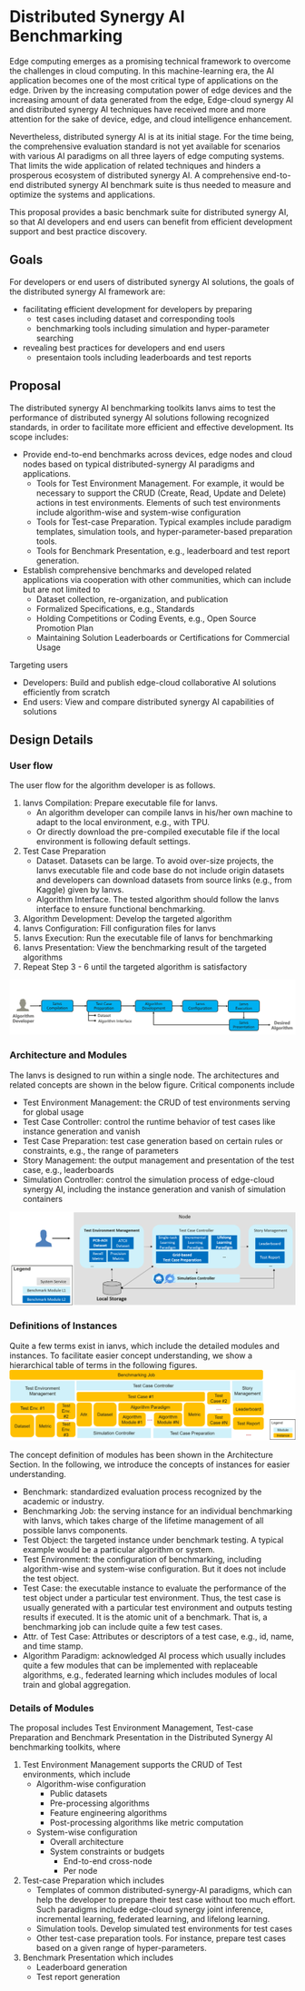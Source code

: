 # Distributed Synergy AI Benchmarking
Edge computing emerges as a promising technical framework to overcome the challenges in cloud computing. In this machine-learning era, the AI application becomes one of the most critical type of applications on the edge. Driven by the increasing computation power of edge devices and the increasing amount of data generated from the edge, Edge-cloud synergy AI and distributed synergy AI techniques have received more and more attention for the sake of device, edge, and cloud intelligence enhancement. 

Nevertheless, distributed synergy AI is at its initial stage. For the time being, the comprehensive evaluation standard is not yet available for scenarios with various AI paradigms on all three layers of edge computing systems. That limits the wide application of related techniques and hinders a prosperous ecosystem of distributed synergy AI. A comprehensive end-to-end distributed synergy AI benchmark suite is thus needed to measure and optimize the systems and applications. 

This proposal provides a basic benchmark suite for distributed synergy AI, so that AI developers and end users can benefit from efficient development support and best practice discovery.

## Goals
For developers or end users of distributed synergy AI solutions, the goals of the distributed synergy AI framework are: 
- facilitating efficient development for developers by preparing
    - test cases including dataset and corresponding tools
    - benchmarking tools including simulation and hyper-parameter searching
- revealing best practices for developers and end users
    - presentaion tools including leaderboards and test reports


## Proposal
The distributed synergy AI benchmarking toolkits Ianvs aims to test the performance of distributed synergy AI solutions following recognized standards, in order to facilitate more efficient and effective development. Its scope includes:
- Provide end-to-end benchmarks across devices, edge nodes and cloud nodes based on typical distributed-synergy AI paradigms and applications. 
    - Tools for Test Environment Management. For example, it would be necessary to support the CRUD (Create, Read, Update and Delete) actions in test environments. Elements of such test environments include algorithm-wise and system-wise configuration 
    - Tools for Test-case Preparation. Typical examples include paradigm templates, simulation tools, and hyper-parameter-based preparation tools.
    - Tools for Benchmark Presentation, e.g., leaderboard and test report generation.  
- Establish comprehensive benchmarks and developed related applications via cooperation with other communities, which can include but are not limited to 
    - Dataset collection, re-organization, and publication
    - Formalized Specifications, e.g., Standards 
    - Holding Competitions or Coding Events, e.g., Open Source Promotion Plan
    - Maintaining Solution Leaderboards or Certifications for Commercial Usage 

Targeting users
- Developers: Build and publish edge-cloud collaborative AI solutions efficiently from scratch
- End users: View and compare distributed synergy AI capabilities of solutions


## Design Details
### User flow
The user flow for the algorithm developer is as follows. 
1. Ianvs Compilation: Prepare executable file for Ianvs. 
    - An algorithm developer can compile Ianvs in his/her own machine to adapt to the local environment, e.g., with TPU. 
    - Or directly download the pre-compiled executable file if the local environment is following default settings.
1. Test Case Preparation 
    - Dataset. Datasets can be large. To avoid over-size projects, the Ianvs executable file and code base do not include origin datasets and developers can download datasets from source links (e.g., from Kaggle) given by Ianvs. 
    - Algorithm Interface. The tested algorithm should follow the Ianvs interface to ensure functional benchmarking.
1. Algorithm Development: Develop the targeted algorithm
1. Ianvs Configuration: Fill configuration files for Ianvs
1. Ianvs Execution: Run the executable file of Ianvs for benchmarking
1. Ianvs Presentation: View the benchmarking result of the targeted algorithms
1. Repeat Step 3 - 6 until the targeted algorithm is satisfactory

![](images/user_flow.png)

### Architecture and Modules
The Ianvs is designed to run within a single node. The architectures and related concepts are shown in the below figure. Critical components include
- Test Environment Management: the CRUD of test environments serving for global usage
- Test Case Controller: control the runtime behavior of test cases like instance generation and vanish 
- Test Case Preparation: test case generation based on certain rules or constraints, e.g., the range of parameters 
- Story Management: the output management and presentation of the test case, e.g., leaderboards
- Simulation Controller: control the simulation process of edge-cloud synergy AI, including the instance generation and vanish of simulation containers

![](images/ianvs_arch.png)

### Definitions of Instances

Quite a few terms exist in ianvs, which include the detailed modules and instances. To facilitate easier concept understanding, we show a hierarchical table of terms in the following figures.  
![](images/ianvs_concept.png)

The concept definition of modules has been shown in the Architecture Section. In the following, we introduce the concepts of instances for easier understanding. 
- Benchmark: standardized evaluation process recognized by the academic or industry.  
- Benchmarking Job: the serving instance for an individual benchmarking with Ianvs, which takes charge of the lifetime management of all possible Ianvs components.
- Test Object: the targeted instance under benchmark testing. A typical example would be a particular algorithm or system. 
- Test Environment: the configuration of benchmarking, including algorithm-wise and system-wise configuration. But it does not include the test object.  
- Test Case: the executable instance to evaluate the performance of the test object under a particular test environment. Thus, the test case is usually generated with a particular test environment and outputs testing results if executed. It is the atomic unit of a benchmark. That is, a benchmarking job can include quite a few test cases.
- Attr. of Test Case: Attributes or descriptors of a test case, e.g., id, name, and time stamp.   
- Algorithm Paradigm: acknowledged AI process which usually includes quite a few modules that can be implemented with replaceable algorithms, e.g., federated learning which includes modules of local train and global aggregation.  


### Details of Modules

The proposal includes Test Environment Management, Test-case Preparation and Benchmark Presentation in the Distributed Synergy AI benchmarking toolkits, where
1. Test Environment Management supports the CRUD of Test environments, which include
    - Algorithm-wise configuration
        - Public datasets
        - Pre-processing algorithms
        - Feature engineering algorithms
        - Post-processing algorithms like metric computation
    - System-wise configuration
        - Overall architecture
        - System constraints or budgets
            - End-to-end cross-node 
            - Per node
1. Test-case Preparation which includes
    - Templates of common distributed-synergy-AI paradigms, which can help the developer to prepare their test case without too much effort. Such paradigms include edge-cloud synergy joint inference, incremental learning, federated learning, and lifelong learning. 
    - Simulation tools. Develop simulated test environments for test cases
    - Other test-case preparation tools. For instance, prepare test cases based on a given range of hyper-parameters. 
1. Benchmark Presentation which includes
    - Leaderboard generation
    - Test report generation




